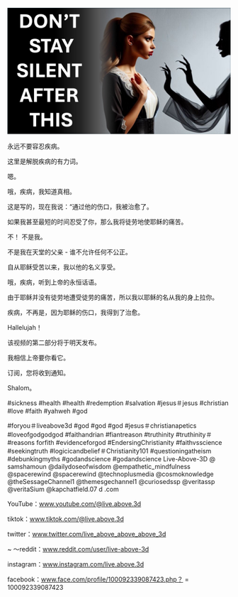 ![Video cover image](../cover.jpeg "cover-photo")

永远不要容忍疾病。

这里是解脱疾病的有力词。

嗯。

哦，疾病，我知道真相。

这是写的，现在我说：“通过他的伤口，我被治愈了。

如果我甚至最短的时间忍受了你，那么我将徒劳地使耶稣的痛苦。

不！ 不是我。

不是我在天堂的父亲 - 谁不允许任何不公正。

自从耶稣受苦以来，我以他的名义享受。

哦，疾病，听到上帝的永恒话语。

由于耶稣并没有徒劳地遭受徒劳的痛苦，所以我以耶稣的名从我的身上拉你。

疾病，不再是，因为耶稣的伤口，我得到了治愈。

Hallelujah！

该视频的第二部分将于明天发布。

我相信上帝要你看它。

订阅，您将收到通知。

Shalom。

#sickness #health #health #redemption #salvation #jesus＃jesus #christian #love #faith #yahweh #god


#foryou＃liveabove3d #god #god #god #jesus＃christianapetics #loveofgodgodgod #faithandrian #fiantreason #truthinity #truthinity＃ #reasons forfith #evidenceforgod #EndersingChristianity #faithvsscience #seekingtruth #logicicandbelief＃Christianity101 #questioningatheism #debunkingmyths #godandscience #godandscience Live-Above-3D @ samshamoun @dailydoseofwisdom @empathetic_mindfulness @spacerewind @spacerewind @technoplusmedia @cosmoknowledge @theSessageChannel1 @themesgechannel1 @curiosedssp @veritassp @veritaSium @kapchatfield.07 d .com

YouTube：www.youtube.com/@live.above.3d

tiktok：www.tiktok.com/@live.above.3d


twitter：www.twitter.com/live_above_above_above_3d

~ 〜reddit：www.reddit.com/user/live-above-3d

instagram：www.instagram.com/live.above.3d

facebook：www.face.com/profile/100092339087423.php？ = 100092339087423



